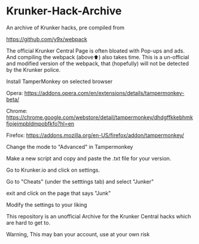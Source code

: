# Krunker-Hack-Archive
An archive of Krunker hacks, pre compiled from 

https://github.com/y9x/webpack

The official Krunker Central Page is often bloated with Pop-ups and ads. And compiling the webpack (above⬆️) also takes time. This is a un-official and modified version of the webpack, that (hopefully) will not be detected by the Krunker police.

Install TamperMonkey on selected browser

Opera: https://addons.opera.com/en/extensions/details/tampermonkey-beta/

Chrome: https://chrome.google.com/webstore/detail/tampermonkey/dhdgffkkebhmkfjojejmpbldmpobfkfo?hl=en

Firefox: https://addons.mozilla.org/en-US/firefox/addon/tampermonkey/

Change the mode to "Advanced" in Tampermonkey

Make a new script and copy and paste the .txt file for your version.

Go to Krunker.io and click on settings.

Go to "Cheats" (under the setttings tab) and select "Junker"

exit and click on the page that says "Junk"

Modify the settings to your liking

This repository is an unofficial Archive for the Krunker Central hacks which are hard to get to.

Warning, This may ban your account, use at your own risk
